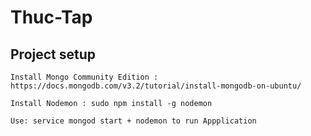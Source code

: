 # Thuc-Tap

## Project setup

```
Install Mongo Community Edition : https://docs.mongodb.com/v3.2/tutorial/install-mongodb-on-ubuntu/
```
```
Install Nodemon : sudo npm install -g nodemon
```
```
Use: service mongod start + nodemon to run Appplication
```

